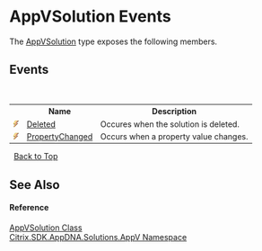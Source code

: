 # AppVSolution Events
 

The <a href="d8488114-88aa-585b-c24c-ca05f94c160f">AppVSolution</a> type exposes the following members.


## Events
&nbsp;<table><tr><th></th><th>Name</th><th>Description</th></tr><tr><td>![Public event](media/pubevent.gif "Public event")</td><td><a href="63a73245-64ab-5380-f831-25663674516d">Deleted</a></td><td>
Occures when the solution is deleted.</td></tr><tr><td>![Public event](media/pubevent.gif "Public event")</td><td><a href="a55c97c7-506c-88d8-5423-1a42c6df1e2e">PropertyChanged</a></td><td>
Occurs when a property value changes.</td></tr></table>&nbsp;
<a href="#appvsolution-events">Back to Top</a>

## See Also


#### Reference
<a href="d8488114-88aa-585b-c24c-ca05f94c160f">AppVSolution Class</a><br /><a href="a638ea88-d709-bd82-5735-d58961438ce5">Citrix.SDK.AppDNA.Solutions.AppV Namespace</a><br />